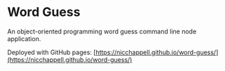 # Word Guess

An object-oriented programming word guess command line node application.

Deployed with GitHub pages: [https://nicchappell.github.io/word-guess/](https://nicchappell.github.io/word-guess/)
